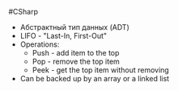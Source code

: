 #CSharp 

- Абстрактный тип данных (ADT)
- LIFO - "Last-In, First-Out"
- Operations:
	- Push - add item to the top
	- Pop - remove the top item
	- Peek - get the top item without removing
- Can be backed up by an array or a linked list
